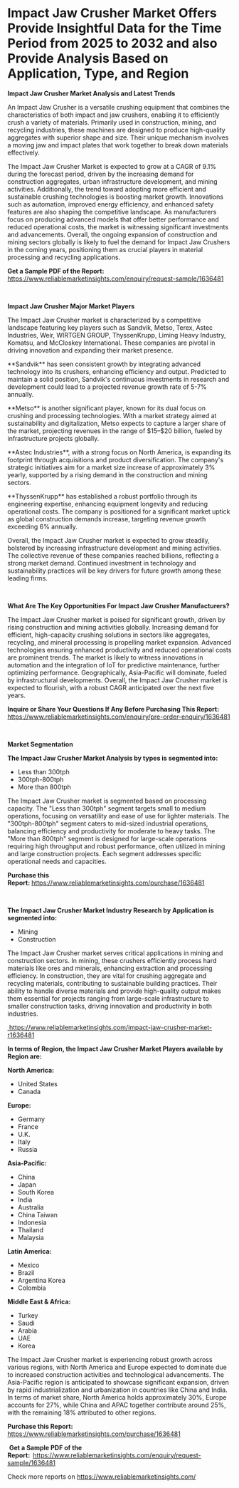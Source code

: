 <p><h1>Impact Jaw Crusher Market Offers Provide Insightful Data for the Time Period from 2025 to 2032 and also Provide Analysis Based on Application, Type, and Region</h1></p><p><strong>Impact Jaw Crusher Market Analysis and Latest Trends</strong></p>
<p><p>An Impact Jaw Crusher is a versatile crushing equipment that combines the characteristics of both impact and jaw crushers, enabling it to efficiently crush a variety of materials. Primarily used in construction, mining, and recycling industries, these machines are designed to produce high-quality aggregates with superior shape and size. Their unique mechanism involves a moving jaw and impact plates that work together to break down materials effectively.</p><p>The Impact Jaw Crusher Market is expected to grow at a CAGR of 9.1% during the forecast period, driven by the increasing demand for construction aggregates, urban infrastructure development, and mining activities. Additionally, the trend toward adopting more efficient and sustainable crushing technologies is boosting market growth. Innovations such as automation, improved energy efficiency, and enhanced safety features are also shaping the competitive landscape. As manufacturers focus on producing advanced models that offer better performance and reduced operational costs, the market is witnessing significant investments and advancements. Overall, the ongoing expansion of construction and mining sectors globally is likely to fuel the demand for Impact Jaw Crushers in the coming years, positioning them as crucial players in material processing and recycling applications.</p></p>
<p><strong>Get a Sample PDF of the Report:&nbsp;</strong> <a href="https://www.reliablemarketinsights.com/enquiry/request-sample/1636481?utm_campaign=2458&utm_medium=2&utm_source=Github&utm_content=ia&utm_term=16022025&utm_id=impact-jaw-crusher">https://www.reliablemarketinsights.com/enquiry/request-sample/1636481</a></p>
<p>&nbsp;</p>
<p><strong>Impact Jaw Crusher Major Market Players</strong></p>
<p><p>The Impact Jaw Crusher market is characterized by a competitive landscape featuring key players such as Sandvik, Metso, Terex, Astec Industries, Weir, WIRTGEN GROUP, ThyssenKrupp, Liming Heavy Industry, Komatsu, and McCloskey International. These companies are pivotal in driving innovation and expanding their market presence.</p><p>**Sandvik** has seen consistent growth by integrating advanced technology into its crushers, enhancing efficiency and output. Predicted to maintain a solid position, Sandvik's continuous investments in research and development could lead to a projected revenue growth rate of 5-7% annually.</p><p>**Metso** is another significant player, known for its dual focus on crushing and processing technologies. With a market strategy aimed at sustainability and digitalization, Metso expects to capture a larger share of the market, projecting revenues in the range of $15–$20 billion, fueled by infrastructure projects globally.</p><p>**Astec Industries**, with a strong focus on North America, is expanding its footprint through acquisitions and product diversification. The company's strategic initiatives aim for a market size increase of approximately 3% yearly, supported by a rising demand in the construction and mining sectors.</p><p>**ThyssenKrupp** has established a robust portfolio through its engineering expertise, enhancing equipment longevity and reducing operational costs. The company is positioned for a significant market uptick as global construction demands increase, targeting revenue growth exceeding 6% annually.</p><p>Overall, the Impact Jaw Crusher market is expected to grow steadily, bolstered by increasing infrastructure development and mining activities. The collective revenue of these companies reached billions, reflecting a strong market demand. Continued investment in technology and sustainability practices will be key drivers for future growth among these leading firms.</p></p>
<p>&nbsp;</p>
<p><strong>What Are The Key Opportunities For Impact Jaw Crusher Manufacturers?</strong></p>
<p><p>The Impact Jaw Crusher market is poised for significant growth, driven by rising construction and mining activities globally. Increasing demand for efficient, high-capacity crushing solutions in sectors like aggregates, recycling, and mineral processing is propelling market expansion. Advanced technologies ensuring enhanced productivity and reduced operational costs are prominent trends. The market is likely to witness innovations in automation and the integration of IoT for predictive maintenance, further optimizing performance. Geographically, Asia-Pacific will dominate, fueled by infrastructural developments. Overall, the Impact Jaw Crusher market is expected to flourish, with a robust CAGR anticipated over the next five years.</p></p>
<p><strong>Inquire or Share Your Questions If Any Before Purchasing This Report:</strong> <a href="https://www.reliablemarketinsights.com/enquiry/pre-order-enquiry/1636481?utm_campaign=2458&utm_medium=2&utm_source=Github&utm_content=ia&utm_term=16022025&utm_id=impact-jaw-crusher">https://www.reliablemarketinsights.com/enquiry/pre-order-enquiry/1636481</a></p>
<p>&nbsp;</p>
<p><strong>Market Segmentation</strong></p>
<p><strong>The Impact Jaw Crusher Market Analysis by types is segmented into:</strong></p>
<p><ul><li>Less than 300tph</li><li>300tph-800tph</li><li>More than 800tph</li></ul></p>
<p><p>The Impact Jaw Crusher market is segmented based on processing capacity. The "Less than 300tph" segment targets small to medium operations, focusing on versatility and ease of use for lighter materials. The "300tph-800tph" segment caters to mid-sized industrial operations, balancing efficiency and productivity for moderate to heavy tasks. The "More than 800tph" segment is designed for large-scale operations requiring high throughput and robust performance, often utilized in mining and large construction projects. Each segment addresses specific operational needs and capacities.</p></p>
<p><strong>Purchase this Report:&nbsp;</strong><a href="https://www.reliablemarketinsights.com/purchase/1636481?utm_campaign=2458&utm_medium=2&utm_source=Github&utm_content=ia&utm_term=16022025&utm_id=impact-jaw-crusher">https://www.reliablemarketinsights.com/purchase/1636481</a></p>
<p>&nbsp;</p>
<p><strong>The Impact Jaw Crusher Market Industry Research by Application is segmented into:</strong></p>
<p><ul><li>Mining</li><li>Construction</li></ul></p>
<p><p>The Impact Jaw Crusher market serves critical applications in mining and construction sectors. In mining, these crushers efficiently process hard materials like ores and minerals, enhancing extraction and processing efficiency. In construction, they are vital for crushing aggregate and recycling materials, contributing to sustainable building practices. Their ability to handle diverse materials and provide high-quality output makes them essential for projects ranging from large-scale infrastructure to smaller construction tasks, driving innovation and productivity in both industries.</p></p>
<p><a href="https://www.reliablemarketinsights.com/impact-jaw-crusher-market-r1636481?utm_campaign=2458&utm_medium=2&utm_source=Github&utm_content=ia&utm_term=16022025&utm_id=impact-jaw-crusher">&nbsp;https://www.reliablemarketinsights.com/impact-jaw-crusher-market-r1636481</a></p>
<p><strong>In terms of Region, the Impact Jaw Crusher Market Players available by Region are:</strong></p>
<p>
    <p> <strong> North America: </strong>
        <ul>
            <li>United States</li>
            <li>Canada</li>
        </ul>
        </p> 
    <p> <strong> Europe: </strong>
        <ul>
            <li>Germany</li>
            <li>France</li>
            <li>U.K.</li>
            <li>Italy</li>
            <li>Russia</li>
        </ul>
        </p> 
    <p> <strong> Asia-Pacific: </strong>
        <ul>
            <li>China</li>
            <li>Japan</li>
            <li>South Korea</li>
            <li>India</li>
            <li>Australia</li>
            <li>China Taiwan</li>
            <li>Indonesia</li>
            <li>Thailand</li>
            <li>Malaysia</li>
        </ul>
        </p> 
    <p> <strong> Latin America: </strong>
        <ul>
            <li>Mexico</li>
            <li>Brazil</li>
            <li>Argentina Korea</li>
            <li>Colombia</li>
        </ul>
        </p> 
    <p> <strong> Middle East & Africa: </strong>
        <ul>
            <li>Turkey</li>
            <li>Saudi</li>
            <li>Arabia</li>
            <li>UAE</li>
            <li>Korea</li>
        </ul>
    </p>
    </p>
<p><p>The Impact Jaw Crusher market is experiencing robust growth across various regions, with North America and Europe expected to dominate due to increased construction activities and technological advancements. The Asia-Pacific region is anticipated to showcase significant expansion, driven by rapid industrialization and urbanization in countries like China and India. In terms of market share, North America holds approximately 30%, Europe accounts for 27%, while China and APAC together contribute around 25%, with the remaining 18% attributed to other regions.</p></p>
<p><strong>Purchase this Report: </strong><a href="https://www.reliablemarketinsights.com/purchase/1636481?utm_campaign=2458&utm_medium=2&utm_source=Github&utm_content=ia&utm_term=16022025&utm_id=impact-jaw-crusher">https://www.reliablemarketinsights.com/purchase/1636481</a></p>
<p>&nbsp;<strong>Get a Sample PDF of the Report:&nbsp;&nbsp;</strong><a href="https://www.reliablemarketinsights.com/enquiry/request-sample/1636481?utm_campaign=2458&utm_medium=2&utm_source=Github&utm_content=ia&utm_term=16022025&utm_id=impact-jaw-crusher">https://www.reliablemarketinsights.com/enquiry/request-sample/1636481</a></p>
<p><strong></strong></p>
<p>Check more reports on <a href="https://www.reliablemarketinsights.com/?utm_campaign=2458&utm_medium=2&utm_source=Github&utm_content=ia&utm_term=16022025&utm_id=impact-jaw-crusher">https://www.reliablemarketinsights.com/</a></p>